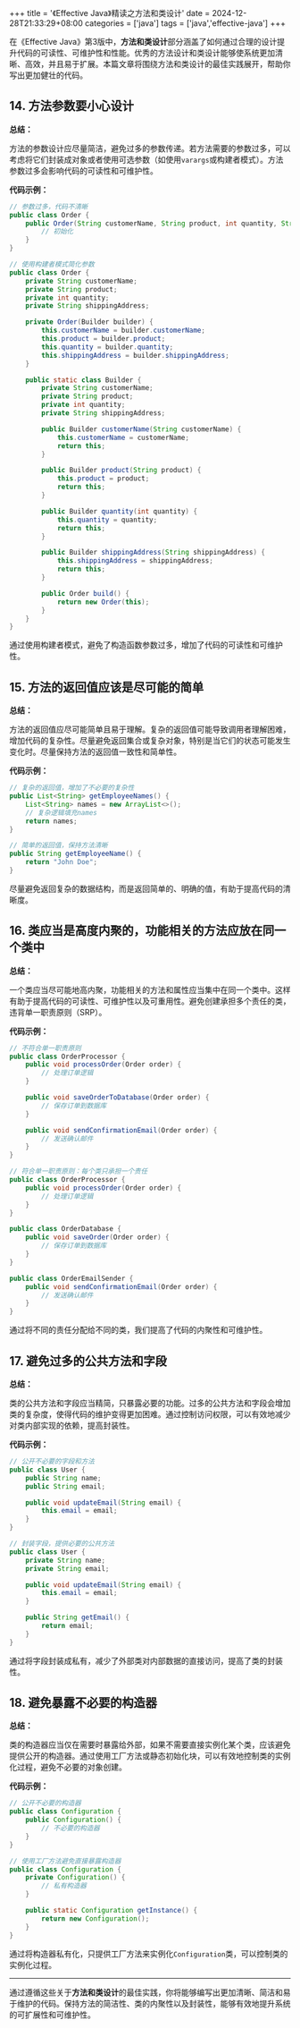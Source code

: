 +++
title = '《Effective Java》精读之方法和类设计'
date = 2024-12-28T21:33:29+08:00
categories = ['java']
tags = ['java','effective-java']
+++

在《Effective Java》第3版中，**方法和类设计**部分涵盖了如何通过合理的设计提升代码的可读性、可维护性和性能。优秀的方法设计和类设计能够使系统更加清晰、高效，并且易于扩展。本篇文章将围绕方法和类设计的最佳实践展开，帮助你写出更加健壮的代码。

## 14. **方法参数要小心设计**

**总结：**

方法的参数设计应尽量简洁，避免过多的参数传递。若方法需要的参数过多，可以考虑将它们封装成对象或者使用可选参数（如使用`varargs`或构建者模式）。方法参数过多会影响代码的可读性和可维护性。

**代码示例：**

```java
// 参数过多，代码不清晰
public class Order {
    public Order(String customerName, String product, int quantity, String shippingAddress) {
        // 初始化
    }
}

// 使用构建者模式简化参数
public class Order {
    private String customerName;
    private String product;
    private int quantity;
    private String shippingAddress;

    private Order(Builder builder) {
        this.customerName = builder.customerName;
        this.product = builder.product;
        this.quantity = builder.quantity;
        this.shippingAddress = builder.shippingAddress;
    }

    public static class Builder {
        private String customerName;
        private String product;
        private int quantity;
        private String shippingAddress;

        public Builder customerName(String customerName) {
            this.customerName = customerName;
            return this;
        }

        public Builder product(String product) {
            this.product = product;
            return this;
        }

        public Builder quantity(int quantity) {
            this.quantity = quantity;
            return this;
        }

        public Builder shippingAddress(String shippingAddress) {
            this.shippingAddress = shippingAddress;
            return this;
        }

        public Order build() {
            return new Order(this);
        }
    }
}
```

通过使用构建者模式，避免了构造函数参数过多，增加了代码的可读性和可维护性。

## 15. **方法的返回值应该是尽可能的简单**

**总结：**

方法的返回值应尽可能简单且易于理解。复杂的返回值可能导致调用者理解困难，增加代码的复杂性。尽量避免返回集合或复杂对象，特别是当它们的状态可能发生变化时。尽量保持方法的返回值一致性和简单性。

**代码示例：**

```java
// 复杂的返回值，增加了不必要的复杂性
public List<String> getEmployeeNames() {
    List<String> names = new ArrayList<>();
    // 复杂逻辑填充names
    return names;
}

// 简单的返回值，保持方法清晰
public String getEmployeeName() {
    return "John Doe";
}
```

尽量避免返回复杂的数据结构，而是返回简单的、明确的值，有助于提高代码的清晰度。

## 16. **类应当是高度内聚的，功能相关的方法应放在同一个类中**

**总结：**

一个类应当尽可能地高内聚，功能相关的方法和属性应当集中在同一个类中。这样有助于提高代码的可读性、可维护性以及可重用性。避免创建承担多个责任的类，违背单一职责原则（SRP）。

**代码示例：**

```java
// 不符合单一职责原则
public class OrderProcessor {
    public void processOrder(Order order) {
        // 处理订单逻辑
    }

    public void saveOrderToDatabase(Order order) {
        // 保存订单到数据库
    }

    public void sendConfirmationEmail(Order order) {
        // 发送确认邮件
    }
}

// 符合单一职责原则：每个类只承担一个责任
public class OrderProcessor {
    public void processOrder(Order order) {
        // 处理订单逻辑
    }
}

public class OrderDatabase {
    public void saveOrder(Order order) {
        // 保存订单到数据库
    }
}

public class OrderEmailSender {
    public void sendConfirmationEmail(Order order) {
        // 发送确认邮件
    }
}
```

通过将不同的责任分配给不同的类，我们提高了代码的内聚性和可维护性。

## 17. **避免过多的公共方法和字段**

**总结：**

类的公共方法和字段应当精简，只暴露必要的功能。过多的公共方法和字段会增加类的复杂度，使得代码的维护变得更加困难。通过控制访问权限，可以有效地减少对类内部实现的依赖，提高封装性。

**代码示例：**

```java
// 公开不必要的字段和方法
public class User {
    public String name;
    public String email;

    public void updateEmail(String email) {
        this.email = email;
    }
}

// 封装字段，提供必要的公共方法
public class User {
    private String name;
    private String email;

    public void updateEmail(String email) {
        this.email = email;
    }

    public String getEmail() {
        return email;
    }
}
```

通过将字段封装成私有，减少了外部类对内部数据的直接访问，提高了类的封装性。

## 18. **避免暴露不必要的构造器**

**总结：**

类的构造器应当仅在需要时暴露给外部，如果不需要直接实例化某个类，应该避免提供公开的构造器。通过使用工厂方法或静态初始化块，可以有效地控制类的实例化过程，避免不必要的对象创建。

**代码示例：**

```java
// 公开不必要的构造器
public class Configuration {
    public Configuration() {
        // 不必要的构造器
    }
}

// 使用工厂方法避免直接暴露构造器
public class Configuration {
    private Configuration() {
        // 私有构造器
    }

    public static Configuration getInstance() {
        return new Configuration();
    }
}
```

通过将构造器私有化，只提供工厂方法来实例化`Configuration`类，可以控制类的实例化过程。

------

通过遵循这些关于**方法和类设计**的最佳实践，你将能够编写出更加清晰、简洁和易于维护的代码。保持方法的简洁性、类的内聚性以及封装性，能够有效地提升系统的可扩展性和可维护性。